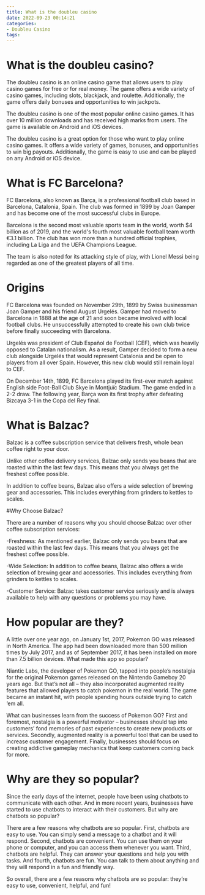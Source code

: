 ```yaml
---
title: What is the doubleu casino
date: 2022-09-23 00:14:21
categories:
- Doubleu Casino
tags:
---
```



#  What is the doubleu casino?

The doubleu casino is an online casino game that allows users to play casino games for free or for real money. The game offers a wide variety of casino games, including slots, blackjack, and roulette. Additionally, the game offers daily bonuses and opportunities to win jackpots.

The doubleu casino is one of the most popular online casino games. It has over 10 million downloads and has received high marks from users. The game is available on Android and iOS devices.

The doubleu casino is a great option for those who want to play online casino games. It offers a wide variety of games, bonuses, and opportunities to win big payouts. Additionally, the game is easy to use and can be played on any Android or iOS device.

#  What is FC Barcelona?

FC Barcelona, also known as Barça, is a professional football club based in Barcelona, Catalonia, Spain. The club was formed in 1899 by Joan Gamper and has become one of the most successful clubs in Europe.

Barcelona is the second most valuable sports team in the world, worth $4 billion as of 2019, and the world's fourth most valuable football team worth €3.1 billion. The club has won more than a hundred official trophies, including La Liga and the UEFA Champions League.

The team is also noted for its attacking style of play, with Lionel Messi being regarded as one of the greatest players of all time.

# Origins

FC Barcelona was founded on November 29th, 1899 by Swiss businessman Joan Gamper and his friend August Urgelés. Gamper had moved to Barcelona in 1888 at the age of 21 and soon became involved with local football clubs. He unsuccessfully attempted to create his own club twice before finally succeeding with Barcelona.

Urgelés was president of Club Español de Football (CEF), which was heavily opposed to Catalan nationalism. As a result, Gamper decided to form a new club alongside Urgelés that would represent Catalonia and be open to players from all over Spain. However, this new club would still remain loyal to CEF.

On December 14th, 1899, FC Barcelona played its first-ever match against English side Foot-Ball Club Skye in Montjuïc Stadium. The game ended in a 2-2 draw. The following year, Barça won its first trophy after defeating Bizcaya 3-1 in the Copa del Rey final.

#  What is Balzac?

Balzac is a coffee subscription service that delivers fresh, whole bean coffee right to your door.

Unlike other coffee delivery services, Balzac only sends you beans that are roasted within the last few days. This means that you always get the freshest coffee possible.

In addition to coffee beans, Balzac also offers a wide selection of brewing gear and accessories. This includes everything from grinders to kettles to scales.

#Why Choose Balzac?

There are a number of reasons why you should choose Balzac over other coffee subscription services:

-Freshness: As mentioned earlier, Balzac only sends you beans that are roasted within the last few days. This means that you always get the freshest coffee possible.

-Wide Selection: In addition to coffee beans, Balzac also offers a wide selection of brewing gear and accessories. This includes everything from grinders to kettles to scales.

-Customer Service: Balzac takes customer service seriously and is always available to help with any questions or problems you may have.

#  How popular are they?

A little over one year ago, on January 1st, 2017, Pokemon GO was released in North America. The app had been downloaded more than 500 million times by July 2017, and as of September 2017, it has been installed on more than 7.5 billion devices. What made this app so popular?

Niantic Labs, the developer of Pokemon GO, tapped into people’s nostalgia for the original Pokemon games released on the Nintendo Gameboy 20 years ago. But that’s not all – they also incorporated augmented reality features that allowed players to catch pokemon in the real world. The game became an instant hit, with people spending hours outside trying to catch ‘em all.

What can businesses learn from the success of Pokemon GO? First and foremost, nostalgia is a powerful motivator – businesses should tap into customers’ fond memories of past experiences to create new products or services. Secondly, augmented reality is a powerful tool that can be used to increase customer engagement. Finally, businesses should focus on creating addictive gameplay mechanics that keep customers coming back for more.

#  Why are they so popular?

Since the early days of the internet, people have been using chatbots to communicate with each other. And in more recent years, businesses have started to use chatbots to interact with their customers. But why are chatbots so popular?

There are a few reasons why chatbots are so popular. First, chatbots are easy to use. You can simply send a message to a chatbot and it will respond. Second, chatbots are convenient. You can use them on your phone or computer, and you can access them whenever you want. Third, chatbots are helpful. They can answer your questions and help you with tasks. And fourth, chatbots are fun. You can talk to them about anything and they will respond in a fun and friendly way.

So overall, there are a few reasons why chatbots are so popular: they’re easy to use, convenient, helpful, and fun!